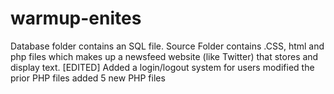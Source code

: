 # warmup-enites
Database folder contains an SQL file.
Source Folder contains .CSS, html and php files which makes up a newsfeed website (like Twitter) that stores and display text.
[EDITED]
Added a login/logout system for users
modified the prior PHP files
added 5 new PHP files
